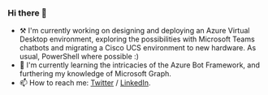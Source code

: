 ### Hi there 👋

- ⚒️ I'm currently working on designing and deploying an Azure Virtual Desktop environment, exploring the possibilities with Microsoft Teams chatbots and migrating a Cisco UCS environment to new hardware. As usual, PowerShell where possible :)
- 📖 I'm currently learning the intricacies of the Azure Bot Framework, and furthering my knowledge of Microsoft Graph.
- 📫 How to reach me: [Twitter](https://twitter.com/robinmalik) / [LinkedIn](https://www.linkedin.com/in/iamrobinmalik).


<!--
**robinmalik/robinmalik** is a ✨ _special_ ✨ repository because its `README.md` (this file) appears on your GitHub profile.

Here are some ideas to get you started:

- 🔭 I’m currently working on ...
- 🌱 I’m currently learning ...
- 👯 I’m looking to collaborate on ...
- 🤔 I’m looking for help with ...
- 💬 Ask me about ...
- 📫 How to reach me: ...
- 😄 Pronouns: ...
- ⚡ Fun fact: ...
-->
